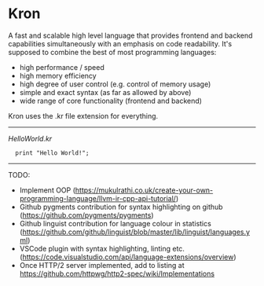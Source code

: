# Kron
A fast and scalable high level language that provides frontend and backend capabilities simultaneously with an emphasis on code readability. It's supposed to combine the best of most programming languages:

- high performance / speed
- high memory efficiency
- high degree of user control (e.g. control of memory usage)
- simple and exact syntax (as far as allowed by above)
- wide range of core functionality (frontend and backend)

Kron uses the .kr file extension for everything.

___

*HelloWorld.kr*
``` kron
  print "Hello World!";
```

___

TODO:
- Implement OOP (https://mukulrathi.co.uk/create-your-own-programming-language/llvm-ir-cpp-api-tutorial/)
- Github pygments contribution for syntax highlighting on github (https://github.com/pygments/pygments)
- Github linguist contribution for language colour in statistics (https://github.com/github/linguist/blob/master/lib/linguist/languages.yml)
- VSCode plugin with syntax highlighting, linting etc. (https://code.visualstudio.com/api/language-extensions/overview)
- Once HTTP/2 server implemented, add to listing at https://github.com/httpwg/http2-spec/wiki/Implementations

